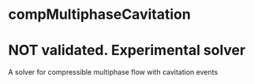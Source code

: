 # compMultiphaseCavitation
# NOT validated. Experimental solver

A solver for compressible multiphase flow with cavitation events
